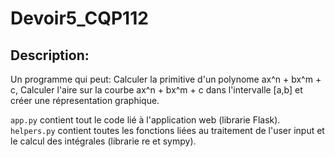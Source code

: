 # Devoir5_CQP112

## Description:

Un programme qui peut: Calculer la primitive d'un polynome ax^n + bx^m + c, Calculer l'aire sur la courbe ax^n + bx^m + c
dans l'intervalle \[a,b\] et créer une répresentation graphique.

`app.py` contient tout le code lié à l'application web (librarie Flask).
`helpers.py` contient toutes les fonctions liées au traitement de l'user input et le calcul des intégrales (librarie re et sympy).
